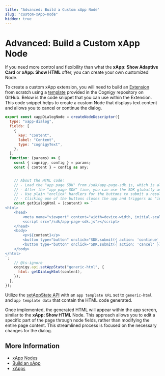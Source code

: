```yaml
---
title: "Advanced: Build a Custom xApp Node"
slug: "custom-xApp-node"
hidden: true
---
```


# Advanced: Build a Custom xApp Node

If you need more control and flexibility than what the **xApp: Show Adaptive Card** or **xApp: Show HTML**
offer, you can create your own customized Node.

To create a custom xApp extension, you will need to build an [Extension](../../ai/build/extensions.md#develop-a-custom-extension) from scratch using a [template](https://github.com/Cognigy/Extensions/tree/master/docs/example) provided in the Cognigy repository on GitHub. Below is the code snippet that you can use within the Extension.
This code snippet helps to create a custom Node that displays text content and allows you to cancel or continue the dialog.

```js
export const xappDialogNode = createNodeDescriptor({ 
  type: "xapp-dialog",
  fields: [
    {
      key: "content",
      label: "Content",
      type: "cognigyText",
    },
  ],
  function: (params) => {
    const { cognigy, config } = params;
    const { content } = config as any;


    // About the HTML code:
    // - Load the "app page SDK" from /sdk/app-page-sdk.js, which is always available for "generic HTML" apps. There's no need to include the SDK code within the HTML content.
    // - After the "app page SDK" line, you can use the SDK globally as it is now initialized.
    // - Use plain "onclick" handlers for the buttons to submit a result from the app by calling "SDK.submit({ action: '<action-description>' })".
    // - Clicking one of the buttons closes the app and triggers an "inject" message. The value of "input.data._cognigy._xapp.result" is equal to the parameters you provided in "SDK.submit" ({ action: '<action-description>' }).
    const getDialogHtml = (content) => `
<html>
    <head>
        <meta name="viewport" content="width=device-width, initial-scale=1">
        <script src="/sdk/app-page-sdk.js"></script>
    </head>
    <body>
        <p>${content}</p>
        <button type="button" onclick="SDK.submit({ action: 'continue' })">continue</button>
        <button type="button" onclick="SDK.submit({ action: 'cancel' })">cancel</button>
    </body>
</html>
`;
    // @ts-ignore
    cognigy.api.setAppState("generic-html", {
      html: getDialogHtml(content),
    });
  },
});
```

Utilize the [setAppState API](../api.md) with an `app template URL` set to `generic-html` and `app template data` that contain the HTML code generated.

Once implemented, the generated HTML will appear within the app screen, similar to the **xApp: Show HTML** Node. This approach allows you to edit a specific part of the page through node fields, rather than modifying the entire page content. This streamlined process is focused on the necessary changes for the dialog.

## More Information

- [xApp Nodes](../../ai/build/node-reference/xApp/overview.md)
- [Build an xApp](overview.md)
- [xApps](../overview.md)